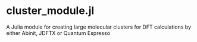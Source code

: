 # cluster_module.jl

A Julia module for creating large molecular clusters for DFT calculations by either Abinit, JDFTX or Quantum Espresso 
